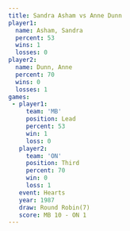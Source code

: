 ```yaml
---
title: Sandra Asham vs Anne Dunn
player1:             
  name: Asham, Sandra
  percent: 53        
  wins: 1            
  losses: 0          
player2:             
  name: Dunn, Anne   
  percent: 70        
  wins: 0            
  losses: 1          
games:
 - player1:        
     team: 'MB'    
     position: Lead
     percent: 53   
     win: 1        
     loss: 0       
   player2:         
     team: 'ON'     
     position: Third
     percent: 70    
     win: 0         
     loss: 1        
   event: Hearts       
   year: 1987          
   draw: Round Robin(7)
   score: MB 10 - ON 1 
---
```

